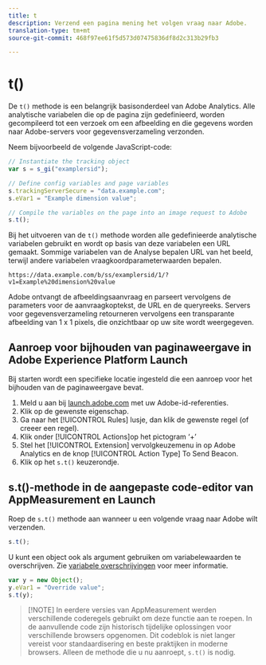 ```yaml
---
title: t
description: Verzend een pagina mening het volgen vraag naar Adobe.
translation-type: tm+mt
source-git-commit: 468f97ee61f5d573d07475836df8d2c313b29fb3

---
```



# t()

De `t()` methode is een belangrijk basisonderdeel van Adobe Analytics. Alle analytische variabelen die op de pagina zijn gedefinieerd, worden gecompileerd tot een verzoek om een afbeelding en die gegevens worden naar Adobe-servers voor gegevensverzameling verzonden.

Neem bijvoorbeeld de volgende JavaScript-code:

```js
// Instantiate the tracking object
var s = s_gi("examplersid");

// Define config variables and page variables
s.trackingServerSecure = "data.example.com";
s.eVar1 = "Example dimension value";

// Compile the variables on the page into an image request to Adobe
s.t();
```

Bij het uitvoeren van de `t()` methode worden alle gedefinieerde analytische variabelen gebruikt en wordt op basis van deze variabelen een URL gemaakt. Sommige variabelen van de Analyse bepalen URL van het beeld, terwijl andere variabelen vraagkoordparameterwaarden bepalen.

```text
https://data.example.com/b/ss/examplersid/1/?v1=Example%20dimension%20value
```

Adobe ontvangt de afbeeldingsaanvraag en parseert vervolgens de parameters voor de aanvraagkoptekst, de URL en de queryreeks. Servers voor gegevensverzameling retourneren vervolgens een transparante afbeelding van 1 x 1 pixels, die onzichtbaar op uw site wordt weergegeven.

## Aanroep voor bijhouden van paginaweergave in Adobe Experience Platform Launch

Bij starten wordt een specifieke locatie ingesteld die een aanroep voor het bijhouden van de paginaweergave bevat.

1. Meld u aan bij [launch.adobe.com](https://launch.adobe.com) met uw Adobe-id-referenties.
2. Klik op de gewenste eigenschap.
3. Ga naar het [!UICONTROL Rules] lusje, dan klik de gewenste regel (of creeer een regel).
4. Klik onder [!UICONTROL Actions]op het pictogram ‘+’
5. Stel het [!UICONTROL Extension] vervolgkeuzemenu in op Adobe Analytics en de knop [!UICONTROL Action Type] To Send Beacon.
6. Klik op het `s.t()` keuzerondje.

## s.t()-methode in de aangepaste code-editor van AppMeasurement en Launch

Roep de `s.t()` methode aan wanneer u een volgende vraag naar Adobe wilt verzenden.

```js
s.t();
```

U kunt een object ook als argument gebruiken om variabelewaarden te overschrijven. Zie [variabele overschrijvingen](../../js/overrides.md) voor meer informatie.

```js
var y = new Object();
y.eVar1 = "Override value";
s.t(y);
```

> [!NOTE] In eerdere versies van AppMeasurement werden verschillende coderegels gebruikt om deze functie aan te roepen. In de aanvullende code zijn historisch tijdelijke oplossingen voor verschillende browsers opgenomen. Dit codeblok is niet langer vereist voor standaardisering en beste praktijken in moderne browsers. Alleen de methode die u nu aanroept, `s.t()` is nodig.
